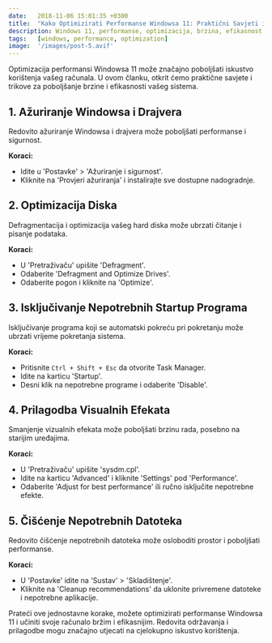 ```yaml
---
date:   2018-11-06 15:01:35 +0300
title:  "Kako Optimizirati Performanse Windowsa 11: Praktični Savjeti i Trikovi"
description: Windows 11, performanse, optimizacija, brzina, efikasnost
tags:   [windows, performance, optimization]
image:  '/images/post-5.avif'
---
```

Optimizacija performansi Windowsa 11 može značajno poboljšati iskustvo korištenja vašeg računala. U ovom članku, otkrit ćemo praktične savjete i trikove za poboljšanje brzine i efikasnosti vašeg sistema.

## 1. Ažuriranje Windowsa i Drajvera
Redovito ažuriranje Windowsa i drajvera može poboljšati performanse i sigurnost.

**Koraci:**
- Idite u 'Postavke' > 'Ažuriranje i sigurnost'.
- Kliknite na 'Provjeri ažuriranja' i instalirajte sve dostupne nadogradnje.

## 2. Optimizacija Diska
Defragmentacija i optimizacija vašeg hard diska može ubrzati čitanje i pisanje podataka.

**Koraci:**
- U 'Pretraživaču' upišite 'Defragment'.
- Odaberite 'Defragment and Optimize Drives'.
- Odaberite pogon i kliknite na 'Optimize'.

## 3. Isključivanje Nepotrebnih Startup Programa
Isključivanje programa koji se automatski pokreću pri pokretanju može ubrzati vrijeme pokretanja sistema.

**Koraci:**
- Pritisnite `Ctrl + Shift + Esc` da otvorite Task Manager.
- Idite na karticu 'Startup'.
- Desni klik na nepotrebne programe i odaberite 'Disable'.

## 4. Prilagodba Visualnih Efekata
Smanjenje vizualnih efekata može poboljšati brzinu rada, posebno na starijim uređajima.

**Koraci:**
- U 'Pretraživaču' upišite 'sysdm.cpl'.
- Idite na karticu 'Advanced' i kliknite 'Settings' pod 'Performance'.
- Odaberite 'Adjust for best performance' ili ručno isključite nepotrebne efekte.

## 5. Čišćenje Nepotrebnih Datoteka
Redovito čišćenje nepotrebnih datoteka može osloboditi prostor i poboljšati performanse.

**Koraci:**
- U 'Postavke' idite na 'Sustav' > 'Skladištenje'.
- Kliknite na 'Cleanup recommendations' da uklonite privremene datoteke i nepotrebne aplikacije.

Prateći ove jednostavne korake, možete optimizirati performanse Windowsa 11 i učiniti svoje računalo bržim i efikasnijim. Redovita održavanja i prilagodbe mogu značajno utjecati na cjelokupno iskustvo korištenja.